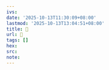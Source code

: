 ```yaml
---
ivs:
date: '2025-10-13T11:30:09+08:00'
lastmod: '2025-10-13T13:04:51+08:00'
title: 󰤩
url: 󰤩
tags: []
hex: 
src:
note:
---
```

